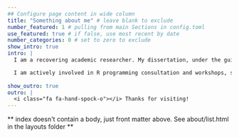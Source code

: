 ```yaml
---
## Configure page content in wide column
title: "Something about me" # leave blank to exclude
number_featured: 1 # pulling from main Sections in config.toml
use_featured: true # if false, use most recent by date
number_categories: 0 # set to zero to exclude
show_intro: true
intro: |
  I am a recovering academic researcher. My dissertation, under the guidance of Dr. Anna Dornhaus, focused on how the shapes of ant nests affect how they behave, and addressed links between animal and human architectures. 

  I am actively involved in R programming consultation and workshops, statistical training, and collaborative, reproducible research. 
  
show_outro: true
outro: |
  <i class="fa fa-hand-spock-o"></i> Thanks for visiting!
---
```


** index doesn't contain a body, just front matter above.
See about/list.html in the layouts folder **